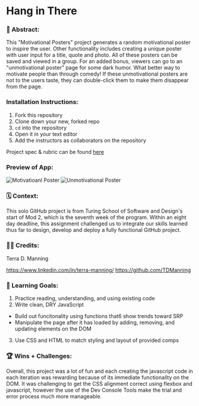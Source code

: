 # Hang in There  

### 🎨 Abstract:
[//]: <> 
This "Motivational Posters" project generates a random motivational poster to inspire the user. Other functionality includes creating a unique poster with user input for a title, quote and photo. All of these posters can be saved and viewed in a group. For an added bonus, viewers can go to an "unmotivational poster" page for some dark humor. What better way to motivate people than through comedy! If these unmotivational posters are not to the users taste, they can double-click them to make them disappear from the page. 

### Installation Instructions:
[//]: <> 
1. Fork this repository
2. Clone down your new, forked repo
3. `cd` into the repository
4. Open it in your text editor
5. Add the instructors as collaborators on the repository

Project spec & rubric can be found [here](https://curriculum.turing.edu/module2/projects/hang-in-there/index)

### Preview of App:
[//]: <> (Provide ONE gif or screenshot of your application - choose the "coolest" piece of functionality to show off. gifs preferred!)
 ![Motivatioanl Poster](URL)
 ![Unmotivational Poster](URL)

### 🗓️ Context:
[//]: <> 
This solo GitHub project is from Turing School of Software and Design's start of Mod 2, which is the seventh week of the program. Within an eight day deadline, this assignment challenged us to integrate our skills learned thus far to design, develop and deploy a fully functional GitHub project.

### 👏🏽 Credits:
[//]: <> 
Terra D. Manning

https://www.linkedin.com/in/terra-manning/
https://github.com/TDManning

### 🌱 Learning Goals:
[//]: <> 
1. Practice reading, understanding, and using existing code
2. Write clean, DRY JavaScript
  * Build out funcitonality using functions that6 show trends toward SRP
  * Manipulate the page after it has loaded by adding, removing, and updating elements on the DOM
3. Use CSS and HTML to match styling and layout of provided comps

### 🏆 Wins + Challenges:
[//]: <> 
Overall, this project was a lot of fun and each creating the javascript code in each iteration was rewarding because of its immediate functionality on the DOM. It was challenging to get the CSS alignment correct using flexbox and javascript, however the use of the Dev Console Tools make the trial and error process much more manageable. 
